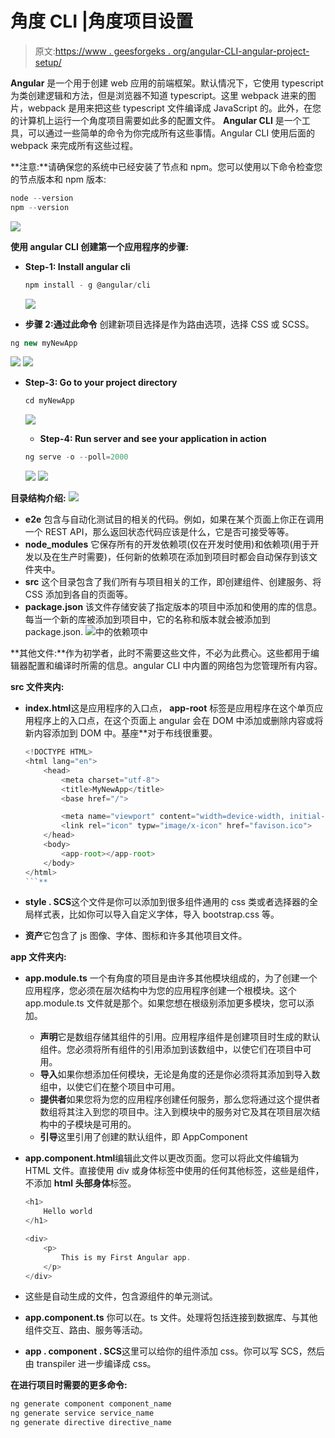 # 角度 CLI |角度项目设置

> 原文:[https://www . geesforgeks . org/angular-CLI-angular-project-setup/](https://www.geeksforgeeks.org/angular-cli-angular-project-setup/)

**Angular** 是一个用于创建 web 应用的前端框架。默认情况下，它使用 typescript 为类创建逻辑和方法，但是浏览器不知道 typescript。这里 webpack 进来的图片，webpack 是用来把这些 typescript 文件编译成 JavaScript 的。此外，在您的计算机上运行一个角度项目需要如此多的配置文件。
**Angular CLI** 是一个工具，可以通过一些简单的命令为你完成所有这些事情。Angular CLI 使用后面的 webpack 来完成所有这些过程。

**注意:**请确保您的系统中已经安装了节点和 npm。您可以使用以下命令检查您的节点版本和 npm 版本:

```ts
node --version
npm --version

```

![](img/ec0ee7c91fcb30f415da06da2f093b70.png)

**使用 angular CLI 创建第一个应用程序的步骤:**

*   **Step-1: Install angular cli**

    ```ts
    npm install - g @angular/cli
    ```

    ![](img/2820545e456ae4bef8430f633545273d.png)

*   **步骤 2:通过此命令**
    创建新项目选择是作为路由选项，选择 CSS 或 SCSS。

```ts
ng new myNewApp
```

![](img/11b3b0c5f0da1b129dd665b35e85c0ad.png)
![](img/405d6f576f7f3795b453da1bee642868.png)

*   **Step-3: Go to your project directory**

    ```ts
    cd myNewApp
    ```

    ![](img/c26d37ba723c8bd88f2362aefd50cf9d.png)

    *   **Step-4: Run server and see your application in action**

    ```ts
    ng serve -o --poll=2000
    ```

    ![](img/8d0c915eae56aed71909e20b20e929e4.png)
    ![](img/6112c93d81938c16c1da48c7ab40008a.png)

**目录结构介绍:**
![](img/2e4f1545806c609d95b4a7a4dfc948e2.png)

*   **e2e** 包含与自动化测试目的相关的代码。例如，如果在某个页面上你正在调用一个 REST API，那么返回状态代码应该是什么，它是否可接受等等。
*   **node_modules** 它保存所有的开发依赖项(仅在开发时使用)和依赖项(用于开发以及在生产时需要)，任何新的依赖项在添加到项目时都会自动保存到该文件夹中。
*   **src** 这个目录包含了我们所有与项目相关的工作，即创建组件、创建服务、将 CSS 添加到各自的页面等。
*   **package.json** 该文件存储安装了指定版本的项目中添加和使用的库的信息。每当一个新的库被添加到项目中，它的名称和版本就会被添加到 package.json.
    ![](img/ac21092c20ef9c61b669b73b1c999fc0.png)中的依赖项中

**其他文件:**作为初学者，此时不需要这些文件，不必为此费心。这些都用于编辑器配置和编译时所需的信息。angular CLI 中内置的网络包为您管理所有内容。

**src 文件夹内:**

*   **index.html**这是应用程序的入口点， **app-root** 标签是应用程序在这个单页应用程序上的入口点，在这个页面上 angular 会在 DOM 中添加或删除内容或将新内容添加到 DOM 中。基座**对于布线很重要。

    ```ts
    <!DOCTYPE HTML>
    <html lang="en">
        <head>
            <meta charset="utf-8">
            <title>MyNewApp</title>
            <base href="/">

            <meta name="viewport" content="width=device-width, initial-scale=1">
            <link rel="icon" typw="image/x-icon" href="favison.ico">
        </head>
        <body>
            <app-root></app-root>
        </body>
    </html>
    ```** 
*   **style . SCS**这个文件是你可以添加到很多组件通用的 css 类或者选择器的全局样式表，比如你可以导入自定义字体，导入 bootstrap.css 等。
*   **资产**它包含了 js 图像、字体、图标和许多其他项目文件。

**app 文件夹内:**

*   **app.module.ts** 一个有角度的项目是由许多其他模块组成的，为了创建一个应用程序，您必须在层次结构中为您的应用程序创建一个根模块。这个 app.module.ts 文件就是那个。如果您想在根级别添加更多模块，您可以添加。
    *   **声明**它是数组存储其组件的引用。应用程序组件是创建项目时生成的默认组件。您必须将所有组件的引用添加到该数组中，以使它们在项目中可用。
    *   **导入**如果你想添加任何模块，无论是角度的还是你必须将其添加到导入数组中，以使它们在整个项目中可用。
    *   **提供者**如果您将为您的应用程序创建任何服务，那么您将通过这个提供者数组将其注入到您的项目中。注入到模块中的服务对它及其在项目层次结构中的子模块是可用的。
    *   **引导**这里引用了创建的默认组件，即 AppComponent
*   **app.component.html**编辑此文件以更改页面。您可以将此文件编辑为 HTML 文件。直接使用 div 或身体标签中使用的任何其他标签，这些是组件，不添加 **html 头部身体**标签。

    ```ts
    <h1>
        Hello world
    </h1>

    <div>
        <p>
            This is my First Angular app.
        </p>
    </div>
    ```

*   这些是自动生成的文件，包含源组件的单元测试。
*   **app.component.ts** 你可以在。ts 文件。处理将包括连接到数据库、与其他组件交互、路由、服务等活动。
*   **app . component . SCS**这里可以给你的组件添加 css。你可以写 SCS，然后由 transpiler 进一步编译成 css。

**在进行项目时需要的更多命令:**

```ts
ng generate component component_name
ng generate service service_name
ng generate directive directive_name

```